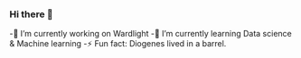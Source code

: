 ### Hi there 👋

<!--
**king1rule/king1rule** is a ✨ _special_ ✨ repository because its `README.md` (this file) appears on your GitHub profile.
-->

-🔭 I’m currently working on Wardlight 
-🌱 I’m currently learning Data science & Machine learning
-⚡ Fun fact: Diogenes lived in a barrel. 

